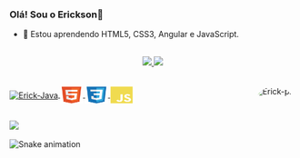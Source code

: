 ### Olá! Sou o Erickson👋


- 🌱 Estou aprendendo HTML5, CSS3, Angular e JavaScript.


<div align="center"><br>
  <a href="https://github.com/ericksound10">
  <img height="180em" src="https://github-readme-stats.vercel.app/api?username=ericksound10&show_icons=true&theme=dracula&include_all_commits=true&count_private=true"/>
  <img height="180em" src="https://github-readme-stats.vercel.app/api/top-langs/?username=ericksound10&layout=compact&langs_count=7&theme=dracula"/>
</div><br>

<div style="display: inline_block"><br>
  <img align="center" alt="Erick-Java" height="30" width="40" src="https://cdn.jsdelivr.net/gh/devicons/devicon/icons/java/java-original.svg">
  <img align="center" alt="Erick-HTML" height="30" width="40" src="https://raw.githubusercontent.com/devicons/devicon/master/icons/html5/html5-original.svg">
  <img align="center" alt="Erick-CSS" height="30" width="40" src="https://raw.githubusercontent.com/devicons/devicon/master/icons/css3/css3-original.svg">
  <img align="center" alt="Erick-Js" height="30" width="40" src="https://raw.githubusercontent.com/devicons/devicon/master/icons/javascript/javascript-plain.svg">
  <img align="right" alt="Erick-pic" height="150" style="border-radius:50px;" src="">
</div>
  
  ##

<a href="https://www.linkedin.com/in/erickson-fernandes-036b8784/" target="_blank"><img src="https://img.shields.io/badge/-LinkedIn-%230077B5?style=for-the-badge&logo=linkedin&logoColor=white" target="_blank"></a> 
  
  ![Snake animation](https://github.com/ericksound10/ericksound10/blob/output/github-contribution-grid-snake.svg)
